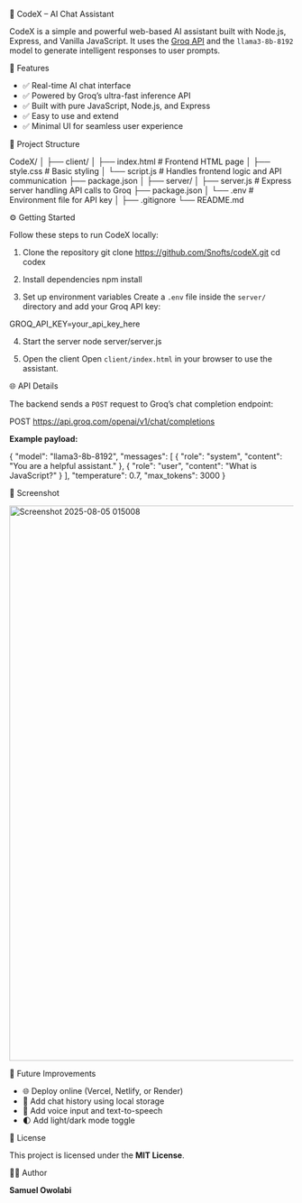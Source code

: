 

🤖 CodeX – AI Chat Assistant

CodeX is a simple and powerful web-based AI assistant built with Node.js, Express, and Vanilla JavaScript. It uses the [Groq API](https://console.groq.com/) and the `llama3-8b-8192` model to generate intelligent responses to user prompts.


🚀 Features

- ✅ Real-time AI chat interface
- ✅ Powered by Groq’s ultra-fast inference API
- ✅ Built with pure JavaScript, Node.js, and Express
- ✅ Easy to use and extend
- ✅ Minimal UI for seamless user experience


📁 Project Structure


CodeX/
│
├── client/
│   ├── index.html        # Frontend HTML page
│   ├── style.css         # Basic styling
│   └── script.js         # Handles frontend logic and API communication
    ├── package.json
│
├── server/
│   ├── server.js         # Express server handling API calls to Groq
    ├── package.json
│   └── .env              # Environment file for API key
│
├── .gitignore
└── README.md


⚙️ Getting Started

Follow these steps to run CodeX locally:

1. Clone the repository
git clone https://github.com/Snofts/codeX.git
cd codex

2. Install dependencies
npm install

3. Set up environment variables
Create a `.env` file inside the `server/` directory and add your Groq API key:

GROQ_API_KEY=your_api_key_here

4. Start the server
node server/server.js

5. Open the client
Open `client/index.html` in your browser to use the assistant.


🌐 API Details

The backend sends a `POST` request to Groq’s chat completion endpoint:

POST https://api.groq.com/openai/v1/chat/completions


**Example payload:**

{
  "model": "llama3-8b-8192",
  "messages": [
    { "role": "system", "content": "You are a helpful assistant." },
    { "role": "user", "content": "What is JavaScript?" }
  ],
  "temperature": 0.7,
  "max_tokens": 3000
}


📸 Screenshot

<img width="1897" height="985" alt="Screenshot 2025-08-05 015008" src="https://github.com/user-attachments/assets/8dcf56fb-f42c-4d00-9422-4a84654c7e6d" />


🔧 Future Improvements

* 🌐 Deploy online (Vercel, Netlify, or Render)
* 💾 Add chat history using local storage
* 🎤 Add voice input and text-to-speech
* 🌓 Add light/dark mode toggle


📄 License

This project is licensed under the **MIT License**.


👨‍💻 Author

**Samuel Owolabi**
